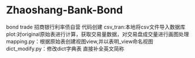 # Zhaoshang-Bank-Bond
bond trade
招商银行利率债自营 代码创建
csv_tran:本地将csv文件导入数据库
plot:对original原始表进行计算，获取交易量数据，对交易盘成交量进行画图处理
mapping.py：根据原始表创建视图view,并以表明_view命名视图
dict_modify.py：修改dict字典表 直接补全英文简称
